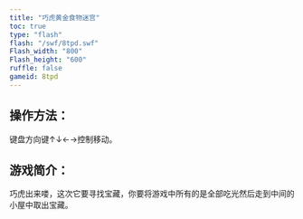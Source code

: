 ```yaml
---
title: "巧虎黄金食物迷宫"
toc: true
type: "flash"
flash: "/swf/8tpd.swf"
Flash_width: "800"
Flash_height: "600"
ruffle: false
gameid: 8tpd
---
```

## 操作方法：
键盘方向键↑↓←→控制移动。
## 游戏简介：
巧虎出来喽，这次它要寻找宝藏，你要将游戏中所有的是全部吃光然后走到中间的小屋中取出宝藏。